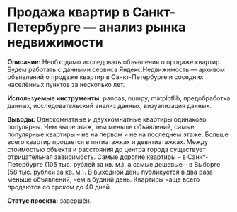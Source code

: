 # Продажа квартир в Санкт-Петербурге — анализ рынка недвижимости

**Описание:** 
Необходимо исследовать объявления о продаже квартир. Будем работать с данными сервиса Яндекс.Недвижимость — архивом объявлений о продаже квартир в Санкт-Петербурге и соседних населённых пунктов за несколько лет. 

**Используемые инструменты:** pandas, numpy, matplotlib, предобработка данных, исследовательский анализ данных, визуализация данных.

**Выводы:** 
Однокомнатные и двухкомнатные квартиры одинаково популярны. Чем выше этаж, тем меньше объявлений, самые популярные квартиры – не на первом и не на последнем этаже. Больше всего квартир продается в пятиэтажках и девятиэтажках.
Между стоимостью объекта и расстояния до центра города существует отрицательная зависимость. Самые дорогие квартиры – в Санкт-Петербурге (105 тыс. рублей за кв. м.), а самые дешевые – в Выборге (58 тыс. рублей за кв. м.). 
В выходной день публикуется в два раза меньше объявлений, чем в будний день. Квартиры чаще всего продаются со сроком до 40 дней. 

**Статус проекта:** завершён.

